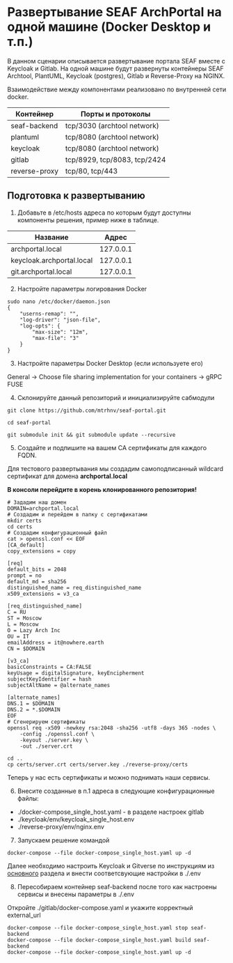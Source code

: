 # Развертывание SEAF ArchPortal на одной машине (Docker Desktop и т.п.)

В данном сценарии описывается развертывание портала SEAF вместе с Keycloak и Gitlab.
На одной машине будут развернуты контейнеры SEAF Archtool, PlantUML, Keycloak (postgres), Gitlab и Reverse-Proxy на NGINX.

Взаимодействие между компонентами реализовано по внутренней сети docker.

| Контейнер     | Порты и протоколы            |
|---------------|------------------------------|
| seaf-backend  | tcp/3030 (archtool network)  |
| plantuml      | tcp/8080 (archtool network)  |
| keycloak      | tcp/8080 (archtool network)  |
| gitlab        | tcp/8929, tcp/8083, tcp/2424 |
| reverse-proxy | tcp/80, tcp/443              |

## Подготовка к развертыванию

1. Добавьте в /etc/hosts адреса по которым будут доступны компоненты решения, пример ниже в таблице.

| Название                  | Адрес             |
|---------------------------|---------------------------|
| archportal.local          | 127.0.0.1                 |
| keycloak.archportal.local | 127.0.0.1                 |
| git.archportal.local      | 127.0.0.1                 |

2. Настройте параметры логирования Docker

```shell
sudo nano /etc/docker/daemon.json
{
    "userns-remap": "",
    "log-driver": "json-file",
    "log-opts": {
        "max-size": "12m",
        "max-file": "3"
    }
}
```

3. Настройте параметры Docker Desktop (если используете его)

General -> Choose file sharing implementation for your containers -> gRPC FUSE

4. Склонируйте данный репозиторий и инициализируйте сабмодули

```shell
git clone https://github.com/mtrhnv/seaf-portal.git

cd seaf-portal

git submodule init && git submodule update --recursive
```

5. Создайте и подпишите на вашем CA сертификаты для каждого FQDN.

Для тестового развертывания мы создадим самоподписанный wildcard сертификат для домена **archportal.local**

**В консоли перейдите в корень клонированного репозитория!**

```shell
# Зададим наш домен
DOMAIN=archportal.local
# Создадим и перейдем в папку с сертификатами
mkdir certs
cd certs
# Создадим конфигурационный файл
cat > openssl.conf << EOF
[CA_default]
copy_extensions = copy

[req]
default_bits = 2048
prompt = no
default_md = sha256
distinguished_name = req_distinguished_name
x509_extensions = v3_ca

[req_distinguished_name]
C = RU
ST = Moscow
L = Moscow
O = Lazy Arch Inc
OU = IT
emailAddress = it@nowhere.earth
CN = $DOMAIN

[v3_ca]
basicConstraints = CA:FALSE
keyUsage = digitalSignature, keyEncipherment
subjectKeyIdentifier = hash
subjectAltName = @alternate_names

[alternate_names]
DNS.1 = $DOMAIN
DNS.2 = *.$DOMAIN
EOF
# Сгенерируем сертификаты
openssl req -x509 -newkey rsa:2048 -sha256 -utf8 -days 365 -nodes \
    -config ./openssl.conf \
    -keyout ./server.key \
    -out ./server.crt

cd ..
cp certs/server.crt certs/server.key ./reverse-proxy/certs
```

Теперь у нас есть сертификаты и можно поднимать наши сервисы.

6. Внесите созданные в п.1 адреса в следующие конфигурационные файлы:

* ./docker-compose_single_host.yaml - в разделе настроек gitlab
* ./keycloak/env/keycloak_single_host.env
* ./reverse-proxy/env/nginx.env

7. Запускаем решение командой

``` shell
docker-compose --file docker-compose_single_host.yaml up -d
```

Далее необходимо настроить Keycloak и Gitverse по инструкциям из [основного](README.MD) раздела и внести соответсвующие настройки в ./.env

8. Пересобираем контейнер seaf-backend после того как настроены сервисы и внесены параметры в ./.env

Откройте ./gitlab/docker-compose.yaml и укажите корректный external_url

``` shell
docker-compose --file docker-compose_single_host.yaml stop seaf-backend
docker-compose --file docker-compose_single_host.yaml build seaf-backend
docker-compose --file docker-compose_single_host.yaml up -d
```
